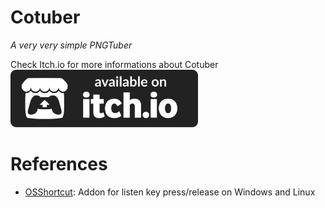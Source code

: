 # Cotuber
_A very very simple PNGTuber_  

Check Itch.io for more informations about Cotuber  
<a href="https://thiagola92.itch.io/cotuber"><img alt="Itch.io badge" src="others/images/badge.svg" style="width: 300px"></a>  

# References
- [OSShortcut](https://github.com/thiagola92/os-shortcut): Addon for listen key press/release on Windows and Linux
